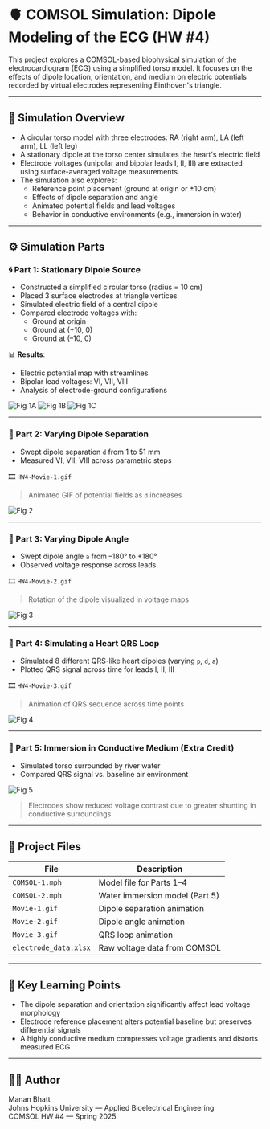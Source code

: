 # 🫀 COMSOL Simulation: Dipole Modeling of the ECG (HW #4)

This project explores a COMSOL-based biophysical simulation of the electrocardiogram (ECG) using a simplified torso model. It focuses on the effects of dipole location, orientation, and medium on electric potentials recorded by virtual electrodes representing Einthoven's triangle.

---

## 🧪 Simulation Overview

- A circular torso model with three electrodes: RA (right arm), LA (left arm), LL (left leg)
- A stationary dipole at the torso center simulates the heart's electric field
- Electrode voltages (unipolar and bipolar leads I, II, III) are extracted using surface-averaged voltage measurements
- The simulation also explores:
  - Reference point placement (ground at origin or ±10 cm)
  - Effects of dipole separation and angle
  - Animated potential fields and lead voltages
  - Behavior in conductive environments (e.g., immersion in water)

---

## ⚙️ Simulation Parts

### 🌀 Part 1: Stationary Dipole Source

- Constructed a simplified circular torso (radius = 10 cm)
- Placed 3 surface electrodes at triangle vertices
- Simulated electric field of a central dipole
- Compared electrode voltages with:
  - Ground at origin
  - Ground at (+10, 0)
  - Ground at (–10, 0)

📊 **Results**:
- Electric potential map with streamlines  
- Bipolar lead voltages: VI, VII, VIII  
- Analysis of electrode-ground configurations

![Fig 1A](assets/fig1a.png)
![Fig 1B](assets/fig1b.png)
![Fig 1C](assets/fig1c.png)

---

### 🧲 Part 2: Varying Dipole Separation

- Swept dipole separation `d` from 1 to 51 mm
- Measured VI, VII, VIII across parametric steps

🎞️ `HW4-Movie-1.gif`  
> Animated GIF of potential fields as `d` increases

![Fig 2](assets/fig2_plot.png)

---

### 🔄 Part 3: Varying Dipole Angle

- Swept dipole angle `a` from –180° to +180°
- Observed voltage response across leads

🎞️ `HW4-Movie-2.gif`  
> Rotation of the dipole visualized in voltage maps

![Fig 3](assets/fig3_plot.png)

---

### 💓 Part 4: Simulating a Heart QRS Loop

- Simulated 8 different QRS-like heart dipoles (varying `p`, `d`, `a`)
- Plotted QRS signal across time for leads I, II, III

🎞️ `HW4-Movie-3.gif`  
> Animation of QRS sequence across time points

![Fig 4](assets/fig4_qrs_plot.png)

---

### 🌊 Part 5: Immersion in Conductive Medium (Extra Credit)

- Simulated torso surrounded by river water
- Compared QRS signal vs. baseline air environment

![Fig 5](assets/fig5_qrs_plot.png)

> Electrodes show reduced voltage contrast due to greater shunting in conductive surroundings

---

## 📂 Project Files

| File | Description |
|------|-------------|
| `COMSOL-1.mph` | Model file for Parts 1–4 |
| `COMSOL-2.mph` | Water immersion model (Part 5) |
| `Movie-1.gif` | Dipole separation animation |
| `Movie-2.gif` | Dipole angle animation |
| `Movie-3.gif` | QRS loop animation |
| `electrode_data.xlsx` | Raw voltage data from COMSOL |

---

## 🧠 Key Learning Points

- The dipole separation and orientation significantly affect lead voltage morphology
- Electrode reference placement alters potential baseline but preserves differential signals
- A highly conductive medium compresses voltage gradients and distorts measured ECG

---

## 🧑‍💻 Author

Manan Bhatt  
Johns Hopkins University — Applied Bioelectrical Engineering  
COMSOL HW #4 — Spring 2025
